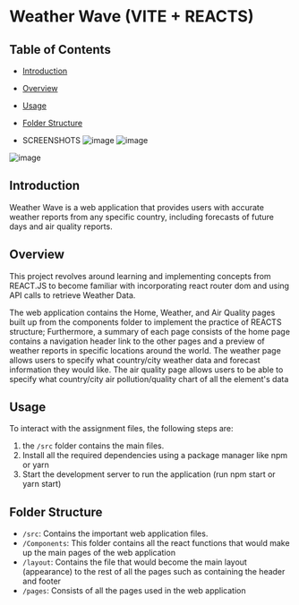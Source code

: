 # Weather Wave (VITE + REACTS) 

## Table of Contents

- [Introduction](#introduction)
- [Overview](#overview)
- [Usage](#usage)
- [Folder Structure](#folder-structure)



- SCREENSHOTS
![image](https://github.com/user-attachments/assets/2a0d979d-85b8-4bf5-bd4c-df55293a3e28)
![image](https://github.com/user-attachments/assets/8b02cd3c-d03c-413e-893e-570329d1f2d0)

![image](https://github.com/user-attachments/assets/0d2a5c50-f123-4d09-bbe8-ffd89f66a34b)



## Introduction

Weather Wave is a web application that provides users with accurate weather reports from any specific country, including forecasts of future days and air quality reports. 

## Overview

This project revolves around learning and implementing concepts from REACT.JS to become familiar with incorporating react router dom and using API calls to retrieve Weather Data.

The web application contains the Home, Weather, and Air Quality pages built up from the components folder to implement the practice of REACTS structure; Furthermore, a summary of each page consists of the home page contains a navigation header link to the other pages and a preview of weather reports in specific locations around the world. The weather page allows users to specify what country/city weather data and forecast information they would like. The air quality page allows users to be able to specify what country/city air pollution/quality chart of all the element's data 
## Usage

To interact with the assignment files, the following steps are:

1. the `/src` folder contains the main files.
2. Install all the required dependencies using a package manager like npm or yarn
3. Start the development server to run the application (run npm start or yarn start)

## Folder Structure

- `/src`: Contains the important web application files.
- `/Components`: This folder contains all the react functions that would make up the main pages of the web application
- `/layout`: Contains the file that would become the main layout (appearance) to the rest of all the pages such as containing the header and footer
- `/pages`: Consists of all the pages used in the web application 


